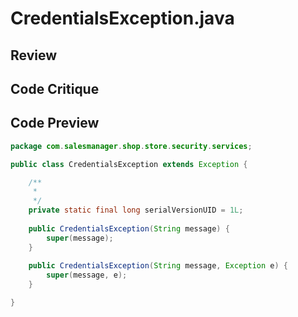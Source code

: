 # CredentialsException.java

## Review



## Code Critique



## Code Preview

```java
package com.salesmanager.shop.store.security.services;

public class CredentialsException extends Exception {

	/**
	 * 
	 */
	private static final long serialVersionUID = 1L;
	
	public CredentialsException(String message) {
		super(message);
	}
	
	public CredentialsException(String message, Exception e) {
		super(message, e);
	}

}



```
